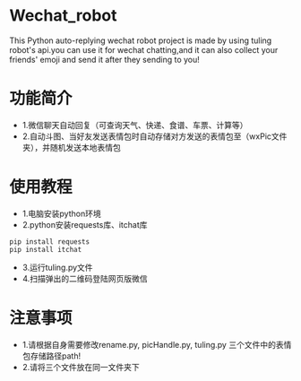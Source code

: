 # Wechat_robot
This Python auto-replying wechat robot project is made by using tuling robot's api.you can use it for wechat chatting,and it can also collect your friends' emoji and send it after they sending to you!

# 功能简介
* 1.微信聊天自动回复（可查询天气、快递、食谱、车票、计算等）
* 2.自动斗图、当好友发送表情包时自动存储对方发送的表情包至（wxPic文件夹），并随机发送本地表情包

# 使用教程
* 1.电脑安装python环境
* 2.python安装requests库、itchat库
```
pip install requests
pip install itchat
```
* 3.运行tuling.py文件
* 4.扫描弹出的二维码登陆网页版微信

# 注意事项
* 1.请根据自身需要修改rename.py, picHandle.py, tuling.py 三个文件中的表情包存储路径path!
* 2.请将三个文件放在同一文件夹下
 
